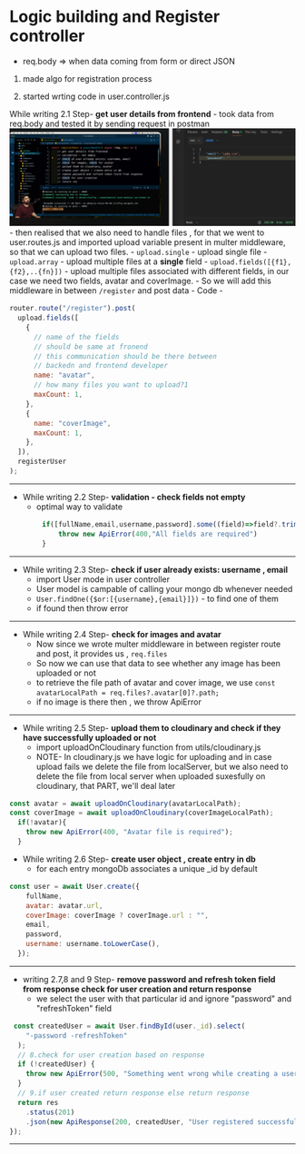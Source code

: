 # Logic building and Register controller

- req.body => when data coming from form or direct JSON

1. made algo for registration process

2. started wrting code in user.controller.js

While writing 2.1 Step- **get user details from frontend**
    - took data from req.body and tested it by sending request in postman
    ![testingWithPostman](image.png)
    - then realised that we also need to handle files , for that we went to user.routes.js and imported upload variable present in multer middleware, so that we can upload two files.
    - `upload.single` - upload single file
    - `upload.array` - upload multiple files at a **single** field
    - `upload.fields([{f1},{f2},..{fn}])` - upload multiple files associated with different fields, in our case we need two fields, avatar and coverImage.
    - So we will add this middleware in between `/register` and post data
    - Code - 
```js
router.route("/register").post(
  upload.fields([
    {
      // name of the fields
      // should be same at fronend
      // this communication should be there between
      // backedn and frontend developer
      name: "avatar",
      // how many files you want to upload?1
      maxCount: 1,
    },
    {
      name: "coverImage",
      maxCount: 1,
    },
  ]),
  registerUser
);

```
-----

- While writing 2.2 Step- **validation - check fields not empty**
    - optimal way to validate
```js
        if([fullName,email,username,password].some((field)=>field?.trim()==="")){
            throw new ApiError(400,"All fields are required")
        }
```
----
- While writing 2.3 Step- **check if user already exists: username , email**
    - import User mode in user controller
    - User model is campable of calling your mongo db whenever needed
    - `User.findOne({$or:[{username},{email}]})` - to find one of them
    - if  found then throw error
----
- While writing 2.4 Step- **check for images and avatar**
    - Now since we wrote multer middleware in between register route and post, it provides us , `req.files`
    - So now we can use that data to see whether any image has been uploaded or not
    - to retrieve the file path of avatar and cover image,
    we use `const avatarLocalPath = req.files?.avatar[0]?.path;` 
    - if no image is there then , we throw ApiError
----
- While writing 2.5 Step- **upload them to cloudinary and check if they have successfully uploaded or not**  
    - import uploadOnCloudinary function from utils/cloudinary.js
    - NOTE- In cloudinary.js we have logic for uploading and in case upload fails we delete the file from localServer, but we also need to delete the file from local server when uploaded suxesfully on cloudinary, that PART, we'll deal later
```js
const avatar = await uploadOnCloudinary(avatarLocalPath);
const coverImage = await uploadOnCloudinary(coverImageLocalPath);
  if(!avatar){
    throw new ApiError(400, "Avatar file is required");
  }
```
- While writing 2.6 Step- **create user object , create entry in db**  
    - for each entry mongoDb associates a unique _id by default
```js
const user = await User.create({
    fullName,
    avatar: avatar.url,
    coverImage: coverImage ? coverImage.url : "",
    email,
    password,
    username: username.toLowerCase(),
  });
```
----
-  writing 2.7,8 and 9 Step- **remove password and refresh token field from response check for user creation and return response**  
    - we select the user with that particular id and ignore "password" and "refreshToken" field
```js
 const createdUser = await User.findById(user._id).select(
    "-password -refreshToken"
  );
  // 8.check for user creation based on response
  if (!createdUser) {
    throw new ApiError(500, "Something went wrong while creating a user");
  }
  // 9.if user created return response else return response
  return res
    .status(201)
    .json(new ApiResponse(200, createdUser, "User registered successfully"));
});
```
----



